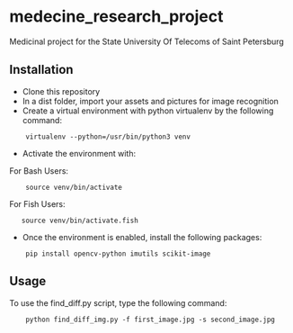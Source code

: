 # medecine_research_project
Medicinal project for the State University Of Telecoms of Saint Petersburg

## Installation
* Clone this repository
* In a dist folder, import your assets and pictures for image recognition
* Create a virtual environment with python virtualenv by the following command:
    
```
    virtualenv --python=/usr/bin/python3 venv
```
* Activate the environment with:
 
For Bash Users:
```
    source venv/bin/activate
```

For Fish Users:
 ```
    source venv/bin/activate.fish
 ```

* Once the environment is enabled, install the following packages:
```
    pip install opencv-python imutils scikit-image
```

## Usage
To use the find_diff.py script, type the following command:
```
    python find_diff_img.py -f first_image.jpg -s second_image.jpg
```